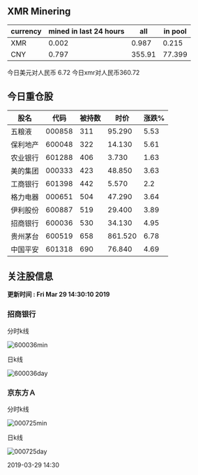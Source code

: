 ## XMR Minering

|currency|mined in last 24 hours|all|in pool|
|---|---|---|---|
|XMR|0.002|0.987|0.215|
|CNY|0.797|355.91|77.399|

今日美元对人民币 6.72	今日xmr对人民币360.72


## 今日重仓股 

|股名|代码|被持数|时价|涨跌%|
|---|---|---|---|---|
|五粮液|000858|311|95.290|5.53|
|保利地产|600048|322|14.130|5.61|
|农业银行|601288|406|3.730|1.63|
|美的集团|000333|423|48.850|3.63|
|工商银行|601398|442|5.570|2.2|
|格力电器|000651|504|47.290|3.64|
|伊利股份|600887|519|29.400|3.89|
|招商银行|600036|530|34.130|4.95|
|贵州茅台|600519|658|861.520|6.78|
|中国平安|601318|690|76.840|4.69|

## 关注股信息
**更新时间 : Fri Mar 29 14:30:10 2019**
### 招商银行 
分时k线

![600036min](http://image.sinajs.cn/newchart/min/n/sh600036.gif)

日k线

![600036day](http://image.sinajs.cn/newchart/daily/n/sh600036.gif)

### 京东方Ａ 
分时k线

![000725min](http://image.sinajs.cn/newchart/min/n/sz000725.gif)

日k线

![000725day](http://image.sinajs.cn/newchart/daily/n/sz000725.gif)

2019-03-29 14:30